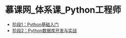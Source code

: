 <!--
 * @Description: 
 * @Author: neozhang
 * @Date: 2022-04-05 18:28:54
 * @LastEditors: neozhang
 * @LastEditTime: 2022-04-06 22:02:33
-->
# 慕课网_体系课_Python工程师  

- [阶段1：Python基础入门](./introduction/)  
- [阶段2：Python数据库开发与实战](./pythondb/)  